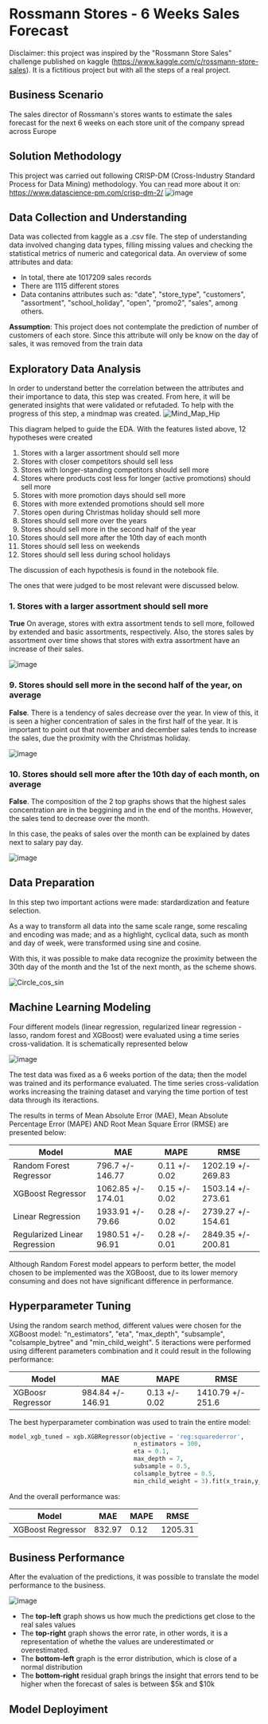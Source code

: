 # Rossmann Stores - 6 Weeks Sales Forecast

Disclaimer: this project was inspired by the "Rossmann Store Sales" challenge published on kaggle (https://www.kaggle.com/c/rossmann-store-sales). It is a fictitious project but with all the steps of a real project.

## Business Scenario
The sales director of Rossmann's stores wants to estimate the sales forecast for the next 6 weeks on each store unit of the company spread across Europe

## Solution Methodology
This project was carried out following CRISP-DM (Cross-Industry Standard Process for Data Mining) methodology.
You can read more about it on: https://www.datascience-pm.com/crisp-dm-2/ 
![image](https://user-images.githubusercontent.com/110054775/190948215-a5c92fd4-95e3-43a4-bd60-ed69bf094860.png)

## Data Collection and Understanding
Data was collected from kaggle as a .csv file. The step of understanding data involved changing data types, filling missing values and checking the statistical metrics of numeric and categorical data.
An overview of some attributes and data:
- In total, there ate 1017209 sales records
- There are 1115 different stores
- Data contanins attributes such as: "date", "store_type", "customers", "assortment", "school_holiday", "open", "promo2", "sales", among others.

**Assumption**: This project does not contemplate the prediction of number of customers of each store. Since this attribute will only be know on the day of sales, it was removed from the train data

## Exploratory Data Analysis
In order to understand better the correlation between the attributes and their importance to data, this step was created. From here, it will be generated insights that were validated or refutaded.
To help with the progress of this step, a mindmap was created.
![Mind_Map_Hip](https://user-images.githubusercontent.com/110054775/190950264-09030b73-147a-4c07-b5ec-83dd9ee0e042.png)

This diagram helped to guide the EDA. With the features listed above, 12 hypotheses were created

1. Stores with a larger assortment should sell more
2. Stores with closer competitors should sell less
3. Stores with longer-standing competitors should sell more
4. Stores where products cost less for longer (active promotions) should sell more
5. Stores with more promotion days should sell more
6. Stores with more extended promotions should sell more
7. Stores open during Christmas holiday should sell more
8. Stores should sell more over the years
9. Stores should sell more in the second half of the year
10. Stores should sell more after the 10th day of each month
11. Stores should sell less on weekends
12. Stores should sell less during school holidays

The discussion of each hypothesis is found in the notebook file.

The ones that were judged to be most relevant were discussed below.

### 1. Stores with a larger assortment should sell more

**True** On average, stores with extra assortment tends to sell more, followed by extended and basic assortments, respectively.
Also, the stores sales by assortment over time shows that stores with extra assortment have an increase of their sales.

![image](https://user-images.githubusercontent.com/110054775/190952028-2beb609c-8693-4667-9a43-52a92f7a06f9.png)


### 9. Stores should sell more in the second half of the year, on average

**False**. There is a tendency of sales decrease over the year. In view of this, it is seen a higher concentration of sales in the first half of the year.
It is important to point out that november and december sales tends to increase the sales, due the proximity with the Christmas holiday.

![image](https://user-images.githubusercontent.com/110054775/190952847-733bffe5-3e2a-4af5-949c-5e012b0d4e79.png)

### 10. Stores should sell more after the 10th day of each month, on average
**False**. The composition of the 2 top graphs shows that the highest sales concentration are in the beggining and in the end of the months. However, the sales tend to decrease over the month. 

In this case, the peaks of sales over the month can be explained by dates next to salary pay day.

![image](https://user-images.githubusercontent.com/110054775/190953280-40482884-191a-4275-b80f-8cf67948deb6.png)

## Data Preparation
In this step two important actions were made: stardardization and feature selection.

As a way to transform all data into the same scale range, some rescaling and encoding was made; and as a highlight, cyclical data, such as month and day of week, were transformed using sine and cosine.

With this, it was possible to make data recognize the proximity between the 30th day of the month and the 1st of the next month, as the scheme shows.

![Circle_cos_sin](https://user-images.githubusercontent.com/110054775/191055399-5cd859b6-b87f-4063-9b8b-e97bcd725cf0.gif)


## Machine Learning Modeling

Four different models (linear regression, regularized linear regression - lasso, random forest and XGBoost) were evaluated using a time series cross-validation. It is schematically represented below

![image](https://user-images.githubusercontent.com/110054775/191046190-541a3f65-3b7e-493b-b5bd-bce890f2f11a.png)
 
 The test data was fixed as a 6 weeks portion of the data; then the model was trained and its performance evaluated.
 The time series cross-validation works increasing the training dataset and varying the time portion of test data through its iteractions.
 
 The results in terms of Mean Absolute Error (MAE), Mean Absolute Percentage Error (MAPE) AND Root Mean Square Error (RMSE) are presented below:
    
|Model|MAE|MAPE|RMSE|
|-----------------------------|------------------|-------------|------------------|
|Random Forest Regressor	    |796.7 +/- 146.77	 |0.11 +/- 0.02|1202.19 +/- 269.83|
|XGBoost Regressor	          |1062.85 +/- 174.01|0.15 +/- 0.02|1503.14 +/- 273.61|
|Linear Regression	          |1933.91 +/- 79.66 |0.28 +/- 0.02|2739.27 +/- 154.61|
|Regularized Linear Regression|1980.51 +/- 96.91 |0.28 +/- 0.01|2849.35 +/- 200.81| 

Although Random Forest model appears to perform better, the model chosen to be implemented was the XGBoost, due to its lower memory consuming and does not have significant difference in performance.

## Hyperparameter Tuning
Using the random search method, different values were chosen for the XGBoost model: "n_estimators", "eta", "max_depth", "subsample", "colsample_bytree" and "min_child_weight". 5 iteractions were performed using different parameters combination and it could result in the following performance:

|Model|MAE|MAPE|RMSE|
|-----------------------------|------------------|-------------|------------------|
|XGBoosr Regressor	          |984.84 +/- 146.91 |0.13 +/- 0.02|1410.79 +/- 251.6 |

The best hyperparameter combination was used to train the entire model:

```python
model_xgb_tuned = xgb.XGBRegressor(objective = 'reg:squarederror',
                                   n_estimators = 300,
                                   eta = 0.1,
                                   max_depth = 7,
                                   subsample = 0.5,
                                   colsample_bytree = 0.5,
                                   min_child_weight = 3).fit(x_train,y_train)
```
And the overall performance was:

|Model|MAE|MAPE|RMSE|
|-----------------------------|------------------|-------------|------------------|
|XGBoost Regressor	          |832.97            |0.12         |1205.31           |

## Business Performance

After the evaluation of the predictions, it was possible to translate the model performance to the business.

![image](https://user-images.githubusercontent.com/110054775/191058856-99a9f40a-0342-4f63-8083-af5d6b1a8353.png)

- The **top-left** graph shows us how much the predictions get close to the real sales values
- The **top-right** graph shows the error rate, in other words, it is a representation of whethe the values are underestimated or overestimated.
- The **bottom-left** graph is the error distribution, which is close of a normal distribution
- The **bottom-right** residual graph brings the insight that errors tend to be higher when the forecast of sales is between $5k and $10k

## Model Deployiment


			


     









